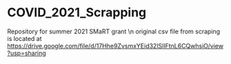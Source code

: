 # COVID_2021_Scrapping
Repository for summer 2021 SMaRT grant \n
original csv file from scraping is located at https://drive.google.com/file/d/17Hhe9ZvsmxYEid32lSlIFtnL6CQwhsiO/view?usp=sharing
